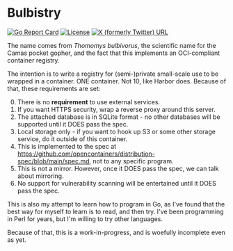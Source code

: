 # Bulbistry

[![Go Report Card](https://goreportcard.com/badge/github.com/csjewell/bulbistry)](https://goreportcard.com/report/github.com/csjewell/bulbistry)
[![License](https://img.shields.io/github/license/csjewell/bulbistry)](./LICENSE.md)
[![X (formerly Twitter) URL](https://img.shields.io/twitter/url?url=https%3A%2F%2Fx.com%2FCSJewellProgram)](https://x.com/CSJewellProgram)

The name comes from *Thomomys bulbivorus*, the scientific name for the Camas pocket gopher, and the fact that this implements an OCI-compliant container registry.

The intention is to write a registry for (semi-)private small-scale use to be wrapped in a container.
ONE container.
Not 10, like Harbor does.
Because of that, these requirements are set:

0) There is no **requirement** to use external services.
1) If you want HTTPS security, wrap a reverse proxy around this server.
2) The attached database is in SQLite format - no other databases will be supported until it DOES pass the spec.
3) Local storage only - if you want to hook up S3 or some other storage service, do it outside of this container.
4) This is implemented to the spec at https://github.com/opencontainers/distribution-spec/blob/main/spec.md, not to any specific program.
5) This is not a mirror. However, once it DOES pass the spec, we can talk about mirroring.
6) No support for vulnerability scanning will be entertained until it DOES pass the spec.

This is also my attempt to learn how to program in Go, as I've found that the best way for myself to learn is to read, and then try.
I've been programming in Perl for years, but I'm willing to try other languages.

Because of that, this is a work-in-progress, and is woefully incomplete even as yet.

